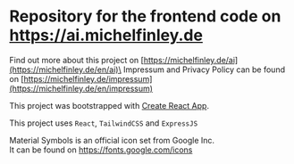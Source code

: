 # Repository for the frontend code on https://ai.michelfinley.de

Find out more about this project on [https://michelfinley.de/ai](https://michelfinley.de/en/ai)\
Impressum and Privacy Policy can be found on [https://michelfinley.de/impressum](https://michelfinley.de/en/impressum)

This project was bootstrapped with [Create React App](https://github.com/facebook/create-react-app).

This project uses `React`, `TailwindCSS` and `ExpressJS`

Material Symbols is an official icon set from Google Inc.\
It can be found on https://fonts.google.com/icons
